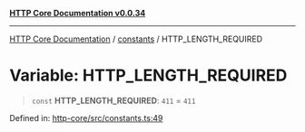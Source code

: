 [**HTTP Core Documentation v0.0.34**](../../README.md)

***

[HTTP Core Documentation](../../modules.md) / [constants](../README.md) / HTTP\_LENGTH\_REQUIRED

# Variable: HTTP\_LENGTH\_REQUIRED

> `const` **HTTP\_LENGTH\_REQUIRED**: `411` = `411`

Defined in: [http-core/src/constants.ts:49](https://github.com/stonemjs/http-core/blob/fb38b6d1cb0bd2bb4e252ff611571ec3c006aa1e/src/constants.ts#L49)
